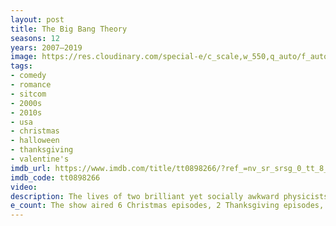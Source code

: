 ```yaml
---
layout: post
title: The Big Bang Theory
seasons: 12
years: 2007–2019
image: https://res.cloudinary.com/special-e/c_scale,w_550,q_auto/f_auto/Series%20posters/The_Big_Bang_Theory.png
tags: 
- comedy
- romance
- sitcom
- 2000s
- 2010s
- usa
- christmas
- halloween
- thanksgiving
- valentine's
imdb_url: https://www.imdb.com/title/tt0898266/?ref_=nv_sr_srsg_0_tt_8_nm_0_q_The%2520Big%2520Bang%2520Theory
imdb_code: tt0898266
video: 
description: The lives of two brilliant yet socially awkward physicists, Leonard and Sheldon, change when they meet their new neighbor, the beautiful and free-spirited Penny. 
e_count: The show aired 6 Christmas episodes, 2 Thanksgiving episodes, 4 Halloween episodes, and 4 Valentine's Day episodes.
---
```

